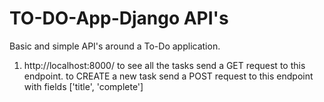 # TO-DO-App-Django API's

Basic and simple API's around a To-Do application.

1. http://localhost:8000/
    to see all the tasks send a GET request to this endpoint.
    to CREATE a new task send a POST request to this endpoint with fields ['title', 'complete']

